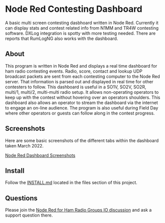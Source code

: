 # Node Red Contesting Dashboard

A basic multi screen contesting dasbhoard written in Node Red.  Currently it can display stats and contest related info from N1MM and TR4W contesting software.  DXLog integration is spotty with more testing needed.  There are reports that RumLogNG also works with the dashboard.

## About

This program is written in Node Red and displays a real time dashboard for ham radio contesting events.  Radio, score, contact and lookup UDP broadcast packets are sent from each contesting computer to the Node Red server.  That information is parsed out and displayed in real time for other contesters to follow.  This dashboard is useful in a SO1V, SO2V, SO2R, multi/1, multi/2, multi-multi radio setup.  It allows non-operating operators to keep up with the contest without hovering over an operators shoulders.  This dashboard also allows an operator to stream the dashboard via the internet to engage an on-line audience.  The program is also useful during Field Day where other operators or guests can follow along in the contest progress.

## Screenshots

Here are some basic screenshots of the different tabs within the dashboard taken March 2022.

[Node Red Dashboard Screenshots](https://photos.app.goo.gl/J67xuLADBU3CMHYh7)

## Install

Follow the [INSTALL.md](/INSTALL.md) located in the files section of this project.

## Questions

Please join the [Node Red for Ham Radio Groups IO discussion](https://groups.io/g/nodered-hamradio) and ask a support question there.
